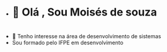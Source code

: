 - </html><h1>👋 Olá , Sou Moisés de souza <h1>
- 👀 Tenho interesse na área de desenvolvimento de sistemas
- Sou formado pelo IFPE em desenvolvimento
</html>


